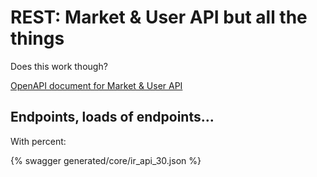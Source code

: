 # REST: Market & User API but all the things

Does this work though?

[OpenAPI document for Market & User API](generated/core/ir_api_30.json)

## Endpoints, loads of endpoints...

With percent:

{% swagger generated/core/ir_api_30.json %}
<!-- {% endswagger %} -->
